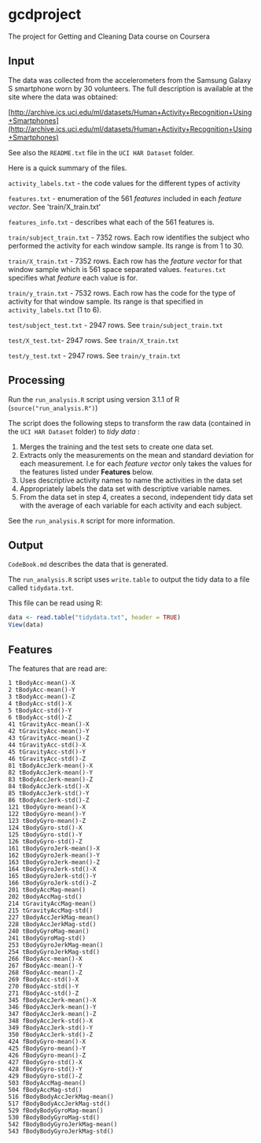 gcdproject
==========

The project for Getting and Cleaning Data course on Coursera

Input
-----
The data was collected from the accelerometers from the Samsung Galaxy S smartphone worn by 30 volunteers.
The full description is available at the site where the data was obtained:

[http://archive.ics.uci.edu/ml/datasets/Human+Activity+Recognition+Using+Smartphones](http://archive.ics.uci.edu/ml/datasets/Human+Activity+Recognition+Using+Smartphones)

See also the `README.txt` file in the `UCI HAR Dataset` folder.

Here is a quick summary of the files.

`activity_labels.txt` - the code values for the different types of activity

`features.txt` - enumeration of the 561 *features* included in each *feature vector*. See 'train/X_train.txt'

`features_info.txt` - describes what each of the 561 features is.

`train/subject_train.txt` - 7352 rows. Each row identifies the subject who performed the activity for each window sample. Its range is from 1 to 30. 

`train/X_train.txt` - 7352 rows. Each row has the *feature vector* for that window sample which is 561 space separated values. `features.txt` specifies what *feature* each value is for.

`train/y_train.txt` - 7532 rows. Each row has the code for the type of activity for that window sample. Its range is that specified in `activity_labels.txt` (1 to 6).

`test/subject_test.txt` - 2947 rows. See `train/subject_train.txt`

`test/X_test.txt`- 2947 rows. See `train/X_train.txt`

`test/y_test.txt` - 2947 rows. See `train/y_train.txt` 


Processing
----------
Run the `run_analysis.R` script using version 3.1.1 of R (`source("run_analysis.R")`)

The script does the following steps to transform the raw data (contained in the
 `UCI HAR Dataset` folder) to *tidy data* :

1. Merges the training and the test sets to create one data set.
2. Extracts only the measurements on the mean and standard deviation for each measurement. I.e for each *feature vector* only takes the values for the features listed under **Features** below.
3. Uses descriptive activity names to name the activities in the data set
4. Appropriately labels the data set with descriptive variable names.
5. From the data set in step 4, creates a second, independent tidy data set with the average of each variable for each activity and each subject.

See the `run_analysis.R` script for more information.


Output
------
`CodeBook.md` describes the data that is generated.

The `run_analysis.R` script uses `write.table` to output the tidy data to
a file called `tidydata.txt`.

This file can be read using R:
```R
data <- read.table("tidydata.txt", header = TRUE) 
View(data)
```


Features
--------
The features that are read are:

```
1 tBodyAcc-mean()-X
2 tBodyAcc-mean()-Y
3 tBodyAcc-mean()-Z
4 tBodyAcc-std()-X
5 tBodyAcc-std()-Y
6 tBodyAcc-std()-Z
41 tGravityAcc-mean()-X
42 tGravityAcc-mean()-Y
43 tGravityAcc-mean()-Z
44 tGravityAcc-std()-X
45 tGravityAcc-std()-Y
46 tGravityAcc-std()-Z
81 tBodyAccJerk-mean()-X
82 tBodyAccJerk-mean()-Y
83 tBodyAccJerk-mean()-Z
84 tBodyAccJerk-std()-X
85 tBodyAccJerk-std()-Y
86 tBodyAccJerk-std()-Z
121 tBodyGyro-mean()-X
122 tBodyGyro-mean()-Y
123 tBodyGyro-mean()-Z
124 tBodyGyro-std()-X
125 tBodyGyro-std()-Y
126 tBodyGyro-std()-Z
161 tBodyGyroJerk-mean()-X
162 tBodyGyroJerk-mean()-Y
163 tBodyGyroJerk-mean()-Z
164 tBodyGyroJerk-std()-X
165 tBodyGyroJerk-std()-Y
166 tBodyGyroJerk-std()-Z
201 tBodyAccMag-mean()
202 tBodyAccMag-std()
214 tGravityAccMag-mean()
215 tGravityAccMag-std()
227 tBodyAccJerkMag-mean()
228 tBodyAccJerkMag-std()
240 tBodyGyroMag-mean()
241 tBodyGyroMag-std()
253 tBodyGyroJerkMag-mean()
254 tBodyGyroJerkMag-std()
266 fBodyAcc-mean()-X
267 fBodyAcc-mean()-Y
268 fBodyAcc-mean()-Z
269 fBodyAcc-std()-X
270 fBodyAcc-std()-Y
271 fBodyAcc-std()-Z
345 fBodyAccJerk-mean()-X
346 fBodyAccJerk-mean()-Y
347 fBodyAccJerk-mean()-Z
348 fBodyAccJerk-std()-X
349 fBodyAccJerk-std()-Y
350 fBodyAccJerk-std()-Z
424 fBodyGyro-mean()-X
425 fBodyGyro-mean()-Y
426 fBodyGyro-mean()-Z
427 fBodyGyro-std()-X
428 fBodyGyro-std()-Y
429 fBodyGyro-std()-Z
503 fBodyAccMag-mean()
504 fBodyAccMag-std()
516 fBodyBodyAccJerkMag-mean()
517 fBodyBodyAccJerkMag-std()
529 fBodyBodyGyroMag-mean()
530 fBodyBodyGyroMag-std()
542 fBodyBodyGyroJerkMag-mean()
543 fBodyBodyGyroJerkMag-std()
```